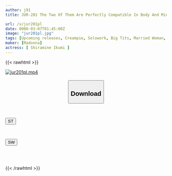 ```yaml
---
author: j91
title: JUR-201 The Two Of Them Are Perfectly Compatible In Body And Mind. A Deep Kissing Soapland Where 'feelings' And 'lips' Overlap. Ikumi Shiramine

url: /v/jur201pl
date: 0000-03-07T01:45:00Z
image: "jur201pl.jpg"
tags: [Upcoming releases, Creampie, Solowork, Big Tits, Married Woman, Mature Woman, Soapland	]
maker: [Madonna]
actress: [ Shiramine Ikumi ]
---
```



{{< rawhtml >}}

<div class="video" data-videoid="pending_link.html">
    <a href="javascript:;">
        <img src="/v/jur201pl/jur201pl.jpg" width="WIDTH" height="HEIGHT" alt="jur201pl.mp4" loading="lazy">
    </a>
</div>

<script type="text/javascript" src="https://j91.asia/asset/on-demand-pend.js"></script>

<br>
  <link rel="stylesheet" href="https://j91.asia/asset/bs5.css">
  
  <center>
  <button class="btn btn-primary" type="button" data-bs-toggle="collapse" data-bs-target=".multi-collapse" aria-expanded="false" aria-controls="multiCollapseExample1 multiCollapseExample2"><h2>Download</h2></button></center>
</p>
<div class="row">
  <div class="col">
    <div class="collapse multi-collapse" id="multiCollapseExample1">
      <div class="card card-body">
	      	      <br>
<div class="buttons">  
<p><a href="https://j91.asia/pending_link.html" target="_blank"><button class="btn-hover color-3"><i class="fa fa-download"></i> ST</button></a></p></div>
    </div>
  </div>
</div>
  <div class="col">
    <div class="collapse multi-collapse" id="multiCollapseExample2">
      <div class="card card-body">
	      <br>
<div class="buttons">
<p><a href="https://j91.asia/pending_link.html" target="_blank"><button class="btn-hover color-2"><i class="fa fa-download"></i> SW</button></a></p></div>
<br><br>
      </div>
    </div>
  </div>
</div>

{{< /rawhtml >}}
